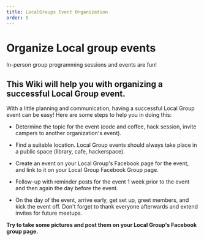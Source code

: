 ```yaml
---
title: LocalGroups Event Organization
order: 5
---
```

# Organize Local group events

In-person group programming sessions and events are fun!

## This Wiki will help you with organizing a successful Local Group event.

With a little planning and communication, having a successful Local Group event can be easy! Here are some steps to help you in doing this:

- Determine the topic for the event (code and coffee, hack session, invite campers to another organization's event).

- Find a suitable location. Local Group events should always take place in a public space (library, cafe, hackerspace).

- Create an event on your Local Group's Facebook page for the event, and link to it on your Local Group Facebook Group page.

- Follow-up with reminder posts for the event 1 week prior to the event and then again the day before the event.

- On the day of the event, arrive early, get set up, greet members, and kick the event off. Don't forget to thank everyone afterwards and extend invites for future meetups.

**Try to take some pictures and post them on your Local Group's Facebook group page.**
